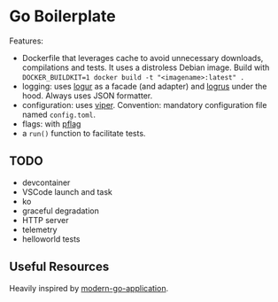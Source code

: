 # Go Boilerplate

Features:

- Dockerfile that leverages cache to avoid unnecessary downloads, compilations
  and tests. It uses a distroless Debian image. Build with `DOCKER_BUILDKIT=1
  docker build -t "<imagename>:latest" .`
- logging: uses [logur](https://github.com/logur/logur) as a facade (and
  adapter) and [logrus](https://github.com/sirupsen/logrus) under the hood.
  Always uses JSON formatter.
- configuration: uses [viper](https://github.com/spf13/viper). Convention:
  mandatory configuration file named `config.toml`.
- flags: with [pflag](https://github.com/spf13/pflag)
- a `run()` function to facilitate tests.

## TODO

- devcontainer
- VSCode launch and task
- ko
- graceful degradation
- HTTP server
- telemetry
- helloworld tests

## Useful Resources

Heavily inspired by
[modern-go-application](https://github.com/sagikazarmark/modern-go-application/blob/main/cmd/modern-go-application/main.go).
